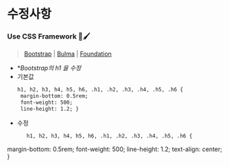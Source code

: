 # 수정사항

### Use CSS Framework 🎨🖌
>[Bootstrap](https://getbootstrap.kr/) | [Bulma](https://bulma.io/) | [Foundation](https://get.foundation/)
 
 
 
  * **Bootstrap의 h1 을 수정* 
  * 기본값 
     ```html
    h1, h2, h3, h4, h5, h6, .h1, .h2, .h3, .h4, .h5, .h6 {
      margin-bottom: 0.5rem;
      font-weight: 500;
      line-height: 1.2; } 
  * 수정 
      ``` html  
         h1, h2, h3, h4, h5, h6, .h1, .h2, .h3, .h4, .h5, .h6 {
  margin-bottom: 0.5rem;
  font-weight: 500;
  line-height: 1.2;
  text-align: center; }
 
